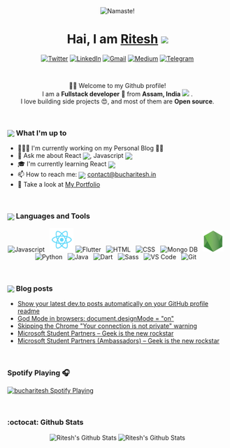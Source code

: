 <div align="center">
    <img src="https://firebasestorage.googleapis.com/v0/b/portfoliov2-2963d.appspot.com/o/githubfinal.png?alt=media&token=e72d24cc-368e-4702-b762-7b214504805b" alt="Namaste!"/>
    <h1>Hai, I am <a href="https://aromalanil.me" target="_blank">Ritesh</a> <img
            src="https://media.giphy.com/media/hvRJCLFzcasrR4ia7z/giphy.gif" width="32"></h1>
    <p>
        <a href="https://twitter.com/bucha_ritesh" target="_blank"><img alt="Twitter"
                src="https://img.shields.io/badge/twitter-%231DA1F2.svg?&style=for-the-badge&logo=twitter&logoColor=white" /></a>
        <a href="https://www.linkedin.com/in/bucharitesh" target="_blank"><img alt="LinkedIn"
                src="https://img.shields.io/badge/linkedin-%230077B5.svg?&style=for-the-badge&logo=linkedin&logoColor=white" /></a>
        <a href="mailto:contact@bucharitesh.in" target="_blank"><img alt="Gmail"
                src="https://img.shields.io/badge/-Gmail-D14836?style=for-the-badge&logo=Gmail&logoColor=white" /></a>
        <a href="https://medium.com/@bucharitesh" target="_blank"><img alt="Medium"
                src="https://img.shields.io/badge/medium-%2312100E.svg?&style=for-the-badge&logo=medium&logoColor=white" /></a>
        <a href="https://t.me/bucharitesh"><img alt="Telegram"
                src="https://img.shields.io/badge/telegram-%232CA5E0.svg?&style=for-the-badge&logo=telegram&logoColor=white"></a>
    </p><br />
    <p>🙏🏻 Welcome to my Github profile!<br />
        I am a <b>Fullstack developer</b> 🚀 from <b>Assam, India</b> <img
            src="https://image.flaticon.com/icons/svg/551/551889.svg" width="14" /> .<br />
        I love building side projects 😍, and most of them are <b>Open source</b>. </p>
</div>

<br/>

### <img align="center" src="https://emojis.slackmojis.com/emojis/images/1584726375/8272/blob-cool.gif?1584726375" width="28" /> What I'm up to

<ul>
        <li> 👨🏻‍💻 I'm currently working on my Personal Blog ✍🏻</li>
        <li> 💬 Ask me about React <img align="center"
                src="https://emojis.slackmojis.com/emojis/images/1473950148/1161/react.png?1473950148"
                width="16" />, Javascript <img align="center"
                src="https://emojis.slackmojis.com/emojis/images/1450441296/151/javascript.png?1450441296"
                width="16" /></li>
        <li> 🎓 I'm currently learning React <img align="center"
                src="https://emojis.slackmojis.com/emojis/images/1473950148/1161/react.png?1473950148"
                width="16" /></li>
        <li>📫 How to reach me: <img align="center"
                src="https://emojis.slackmojis.com/emojis/images/1450319444/38/gmail.png?1450319444" width="17" />
            <a href="mailto:contact@bucharitesh.in" target="_blank">contact@bucharitesh.in</a></li>
        <li>👀 Take a look at <a href="https://bucharitesh.in/" target="_blank">My Portfolio</a></li>
 </ul>

<br/>

### <img src="https://emojis.slackmojis.com/emojis/images/1471045863/884/ninja.gif?1471045863" align="center" width="40" /> Languages and Tools

<p align="center">
            <img src="https://upload.wikimedia.org/wikipedia/commons/9/99/Unofficial_JavaScript_logo_2.svg" width="48"
                alt="Javascript" />&nbsp;&nbsp;
            <img src="https://raw.githubusercontent.com/github/explore/80688e429a7d4ef2fca1e82350fe8e3517d3494d/topics/react/react.png"
                alt="React.js" width="55" />
            <img src="https://avatars1.githubusercontent.com/u/14101776?s=200&v=4" alt="Flutter"
                width="48" />&nbsp;&nbsp;
            <img src="https://upload.wikimedia.org/wikipedia/commons/6/61/HTML5_logo_and_wordmark.svg" alt="HTML"
                width="48" />&nbsp;&nbsp;
            <img src="https://upload.wikimedia.org/wikipedia/commons/d/d5/CSS3_logo_and_wordmark.svg" alt="CSS"
                width="35" />&nbsp;&nbsp;
            <img src="https://avatars1.githubusercontent.com/u/45120?s=200&v=4" alt="Mongo DB"
                width="48" />&nbsp;&nbsp;
            <img src="https://raw.githubusercontent.com/github/explore/80688e429a7d4ef2fca1e82350fe8e3517d3494d/topics/nodejs/nodejs.png"
                alt="Node.js" width="48" />&nbsp;&nbsp;
            <img src="https://upload.wikimedia.org/wikipedia/commons/c/c3/Python-logo-notext.svg" alt="Python"
                width="48" />&nbsp;&nbsp;
            <img src="https://cdn.jsdelivr.net/npm/programming-languages-logos@0.0.3/src/java/java_64x64.png" width="48"
                alt="Java" />&nbsp;&nbsp;
            <img src="https://avatars1.githubusercontent.com/u/1609975?s=200&v=4" width="48"
                alt="Dart" />&nbsp;&nbsp;
            <img src="https://upload.wikimedia.org/wikipedia/commons/9/96/Sass_Logo_Color.svg" alt="Sass"
                width="48" />&nbsp;&nbsp;
            <img src="https://upload.wikimedia.org/wikipedia/commons/9/9a/Visual_Studio_Code_1.35_icon.svg" alt="VS Code" width="50" />&nbsp;&nbsp;
            <img src="https://upload.wikimedia.org/wikipedia/commons/3/3f/Git_icon.svg" alt="Git"
                width="48" />&nbsp;&nbsp;
</p>
  
<br/>
        
### <img src="https://camo.githubusercontent.com/bae9061ce34dc6ee2b924f8eb2cbed71921276cf/687474703a2f2f736169666b686963686939362e6769746875622e696f2f70726f6a656374732f64657369676e732f616e696d617469636f6e2d7265636f6c6f722f70656e63696c2f757064617465642e676966" align="center" width="40" /> Blog posts 

<!-- BLOG-POST-LIST:START -->
- [Show your latest dev.to posts automatically on your GitHub profile readme](https://dev.to/gautamkrishnar/show-your-latest-dev-to-posts-automatically-in-your-github-profile-readme-3nk8)
- [God Mode in browsers: document.designMode = "on"](https://dev.to/gautamkrishnar/god-mode-in-browsers-document-designmode-on-2pmo)
- [Skipping the Chrome "Your connection is not private" warning](https://dev.to/gautamkrishnar/quickbits-1-skipping-the-chrome-your-connection-is-not-private-warning-4kp1)
- [Microsoft Student Partners – Geek is the new rockstar](https://dev.to/gautamkrishnar/microsoft-student-partners--geek-is-the-new-rockstar)
- [Microsoft Student Partners (Ambassadors) – Geek is the new rockstar](https://www.gautamkrishnar.com/microsoft-student-partners/)
<!-- BLOG-POST-LIST:END -->

<br/>

### Spotify Playing 🎧

[<img src="https://spotify-playingnow-readme.bucharitesh.vercel.app/api/spotify" alt="bucharitesh Spotify Playing" width="350" />](https://open.spotify.com/user/31y2pbdmamx637okjzh4ou2gdmm4)


<br/>

### :octocat: Github Stats
<p align="center">
    <img height="160" alt="Ritesh's Github Stats"
        src="https://github-readme-stats.bucharitesh.vercel.app/api?username=bucharitesh&show_icons=true&hide_border=true&theme=algolia&count_private=true" />
    <img alt="Ritesh's Github Stats" height="160"
        src="https://github-readme-stats.bucharitesh.vercel.app/api/top-langs/?username=bucharitesh&hide=assembly&layout=compact&theme=algolia" />
</p>
